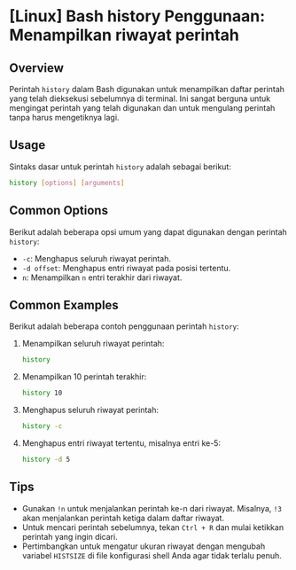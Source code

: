 # [Linux] Bash history Penggunaan: Menampilkan riwayat perintah

## Overview
Perintah `history` dalam Bash digunakan untuk menampilkan daftar perintah yang telah dieksekusi sebelumnya di terminal. Ini sangat berguna untuk mengingat perintah yang telah digunakan dan untuk mengulang perintah tanpa harus mengetiknya lagi.

## Usage
Sintaks dasar untuk perintah `history` adalah sebagai berikut:

```bash
history [options] [arguments]
```

## Common Options
Berikut adalah beberapa opsi umum yang dapat digunakan dengan perintah `history`:

- `-c`: Menghapus seluruh riwayat perintah.
- `-d offset`: Menghapus entri riwayat pada posisi tertentu.
- `n`: Menampilkan `n` entri terakhir dari riwayat.

## Common Examples
Berikut adalah beberapa contoh penggunaan perintah `history`:

1. Menampilkan seluruh riwayat perintah:
   ```bash
   history
   ```

2. Menampilkan 10 perintah terakhir:
   ```bash
   history 10
   ```

3. Menghapus seluruh riwayat perintah:
   ```bash
   history -c
   ```

4. Menghapus entri riwayat tertentu, misalnya entri ke-5:
   ```bash
   history -d 5
   ```

## Tips
- Gunakan `!n` untuk menjalankan perintah ke-n dari riwayat. Misalnya, `!3` akan menjalankan perintah ketiga dalam daftar riwayat.
- Untuk mencari perintah sebelumnya, tekan `Ctrl + R` dan mulai ketikkan perintah yang ingin dicari.
- Pertimbangkan untuk mengatur ukuran riwayat dengan mengubah variabel `HISTSIZE` di file konfigurasi shell Anda agar tidak terlalu penuh.